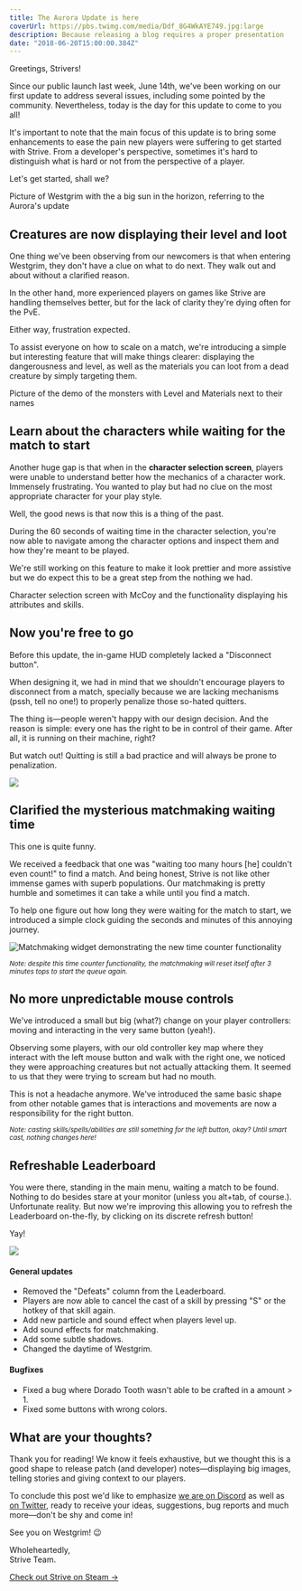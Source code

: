```yaml
---
title: The Aurora Update is here
coverUrl: https://pbs.twimg.com/media/Ddf_8G4WkAYE749.jpg:large
description: Because releasing a blog requires a proper presentation
date: "2018-06-20T15:00:00.384Z"
---
```


Greetings, Strivers!

Since our public launch last week, June 14th, we've been working on our first update to address several issues, including some pointed by the community. Nevertheless, today is the day for this update to come to you all!

It's important to note that the main focus of this update is to bring some enhancements to ease the pain new players were suffering to get started with Strive. From a developer's perspective, sometimes it's hard to distinguish what is hard or not from the perspective of a player.

Let's get started, shall we?

<extended-img src=https://cdn.discordapp.com/attachments/413805764302340097/458741218839494665/unknown.png>Picture of Westgrim with the a big sun in the horizon, referring to the Aurora's update</extended-img>

## Creatures are now displaying their level and loot

One thing we've been observing from our newcomers is that when entering Westgrim, they don't have a clue on what to do next. They walk out and about without a clarified reason.

In the other hand, more experienced players on games like Strive are handling themselves better, but for the lack of clarity they're dying often for the PvE.

Either way, frustration expected.

To assist everyone on how to scale on a match, we're introducing a simple but interesting feature that will make things clearer: displaying the dangerousness and level, as well as the materials you can loot from a dead creature by simply targeting them.

<extended-img src=https://cdn.discordapp.com/attachments/413805764302340097/458772996031643648/unknown.png>Picture of the demo of the monsters with Level and Materials next to their names</extended-img>

## Learn about the characters while waiting for the match to start

Another huge gap is that when in the **character selection screen**, players were unable to understand better how the mechanics of a character work. Immensely frustrating. You wanted to play but had no clue on the most appropriate character for your play style.

Well, the good news is that now this is a thing of the past.

During the 60 seconds of waiting time in the character selection, you're now able to navigate among the character options and inspect them and how they're meant to be played.

We're still working on this feature to make it look prettier and more assistive but we do expect this to be a great step from the nothing we had.

<extended-img src=https://cdn.discordapp.com/attachments/413805764302340097/458758126125187072/Base_Profile_Screenshot_2018.06.19_-_19.19.39.82.png>Character selection screen with McCoy and the functionality displaying his attributes and skills.</extended-img>

## Now you're free to go

Before this update, the in-game HUD completely lacked a "Disconnect button".

When designing it, we had in mind that we shouldn't encourage players to disconnect from a match, specially because we are lacking mechanisms (pssh, tell no one!) to properly penalize those so-hated quitters.

The thing is&mdash;people weren't happy with our design decision. And the reason is simple: every one has the right to be in control of their game. After all, it is running on their machine, right?

But watch out! Quitting is still a bad practice and will always be prone to penalization.

![](https://cdn.discordapp.com/attachments/413805764302340097/458774379413766144/unknown.png)

## Clarified the mysterious matchmaking waiting time

This one is quite funny.

We received a feedback that one was "waiting too many hours [he] couldn't even count!" to find a match. And being honest, Strive is not like other immense games with superb populations. Our matchmaking is pretty humble and sometimes it can take a while until you find a match.

To help one figure out how long they were waiting for the match to start, we introduced a simple clock guiding the seconds and minutes of this annoying journey.

![Matchmaking widget demonstrating the new time counter functionality](https://cdn.discordapp.com/attachments/413805764302340097/458779866054000654/unknown.png)

<small>_Note: despite this time counter functionality, the matchmaking will reset itself after 3 minutes tops to start the queue again._</small>

## No more unpredictable mouse controls

We've introduced a small but big (what?) change on your player controllers: moving and interacting in the very same button (yeah!).

Observing some players, with our old controller key map where they interact with the left mouse button and walk with the right one, we noticed they were approaching creatures but not actually attacking them. It seemed to us that they were trying to scream but had no mouth.

This is not a headache anymore. We've introduced the same basic shape from other notable games that is interactions and movements are now a responsibility for the right button.

<small>_Note: casting skills/spells/abilities are still something for the left button, okay? Until smart cast, nothing changes here!_</small>

## Refreshable Leaderboard

You were there, standing in the main menu, waiting a match to be found. Nothing to do besides stare at your monitor (unless you alt+tab, of course.). Unfortunate reality. But now we're improving this allowing you to refresh the Leaderboard on-the-fly, by clicking on its discrete refresh button!

Yay!

![](https://cdn.discordapp.com/attachments/413805764302340097/458780534261415937/unknown.png)

#### General updates

- Removed the "Defeats" column from the Leaderboard.
- Players are now able to cancel the cast of a skill by pressing "S" or the hotkey of that skill again.
- Add new particle and sound effect when players level up.
- Add sound effects for matchmaking.
- Add some subtle shadows.
- Changed the daytime of Westgrim.

#### Bugfixes

- Fixed a bug where Dorado Tooth wasn't able to be crafted in a amount > 1.
- Fixed some buttons with wrong colors.

## What are your thoughts?

Thank you for reading! We know it feels exhaustive, but we thought this is a good shape to release patch (and developer) notes&mdash;displaying big images, telling stories and giving context to our players.

To conclude this post we'd like to emphasize [we are on Discord](https://discord.gg/P6NjdMH) as well as [on Twitter](https://twitter.com/playstrive), ready to receive your ideas, suggestions, bug reports and much more&mdash;don't be shy and come in!

See you on Westgrim! 😉

Wholeheartedly,<br/>Strive Team.

[Check out Strive on Steam &rarr;](https://store.steampowered.com/app/827930/Strive/)
